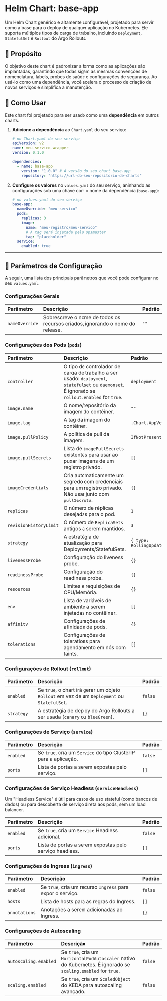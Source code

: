 # Helm Chart: base-app

Um Helm Chart genérico e altamente configurável, projetado para servir como a base para o deploy de qualquer aplicação no Kubernetes. Ele suporta múltiplos tipos de carga de trabalho, incluindo `Deployment`, `StatefulSet` e `Rollout` do Argo Rollouts.

## 🎯 Propósito

O objetivo deste chart é padronizar a forma como as aplicações são implantadas, garantindo que todas sigam as mesmas convenções de nomenclatura, labels, probes de saúde e configurações de segurança. Ao usá-lo como uma dependência, você acelera o processo de criação de novos serviços e simplifica a manutenção.

## 🚀 Como Usar

Este chart foi projetado para ser usado como uma **dependência** em outros charts.

1. **Adicione a dependência** ao `Chart.yaml` do seu serviço:

    ```yaml
    # no Chart.yaml do seu serviço
    apiVersion: v2
    name: meu-servico-wrapper
    version: 0.1.0

    dependencies:
      - name: base-app
        version: "1.0.0" # A versão do seu chart base-app
        repository: "https://url-do-seu-repositorio-de-charts"
    ```

2. **Configure os valores** no `values.yaml` do seu serviço, aninhando as configurações sob uma chave com o nome da dependência (`base-app`):

    ```yaml
    # no values.yaml do seu serviço
    base-app:
      nameOverride: "meu-servico"
      pods:
        replicas: 3
        image:
          name: "meu-registro/meu-servico"
          # A tag será injetada pelo opsmaster
          tag: "placeholder"
      service:
        enabled: true
    ```

---

## 🔧 Parâmetros de Configuração

A seguir, uma lista dos principais parâmetros que você pode configurar no seu `values.yaml`.

### Configurações Gerais

| Parâmetro      | Descrição                                                                    | Padrão |
| :------------- | :--------------------------------------------------------------------------- | :----- |
| `nameOverride` | Sobrescreve o nome de todos os recursos criados, ignorando o nome do release. | `""`   |

### Configurações dos Pods (`pods`)

| Parâmetro              | Descrição                                                                                             | Padrão                    |
| :--------------------- | :---------------------------------------------------------------------------------------------------- | :------------------------ |
| `controller`           | O tipo de controlador de carga de trabalho a ser usado: `deployment`, `statefulset` ou `daemonset`. É ignorado se `rollout.enabled` for `true`. | `deployment`              |
| `image.name`           | O nome/repositório da imagem do contêiner.                                                               | `""`                      |
| `image.tag`            | A tag da imagem do contêiner.                                                                            | `.Chart.AppVersion`       |
| `image.pullPolicy`     | A política de pull da imagem.                                                                            | `IfNotPresent`            |
| `image.pullSecrets`    | Lista de `imagePullSecrets` existentes para usar ao puxar imagens de um registro privado.                | `[]`                      |
| `imageCredentials`     | Cria automaticamente um segredo com credenciais para um registro privado. Não usar junto com `pullSecrets`. | `{}`                      |
| `replicas`             | O número de réplicas desejadas para o pod.                                                               | `1`                       |
| `revisionHistoryLimit` | O número de `ReplicaSets` antigos a serem mantidos.                                                      | `3`                       |
| `strategy`             | A estratégia de atualização para Deployments/StatefulSets.                                               | `{ type: RollingUpdate }` |
| `livenessProbe`        | Configuração do liveness probe.                                                                          | `{}`                      |
| `readinessProbe`       | Configuração do readiness probe.                                                                         | `{}`                      |
| `resources`            | Limites e requisições de CPU/Memória.                                                                    | `{}`                      |
| `env`                  | Lista de variáveis de ambiente a serem injetadas no contêiner.                                           | `[]`                      |
| `affinity`             | Configurações de afinidade de pods.                                                                      | `{}`                      |
| `tolerations`          | Configurações de tolerations para agendamento em nós com taints.                                         | `[]`                      |

### Configurações de Rollout (`rollout`)

| Parâmetro  | Descrição                                                                                             | Padrão |
| :--------- | :---------------------------------------------------------------------------------------------------- | :----- |
| `enabled`  | Se `true`, o chart irá gerar um objeto `Rollout` em vez de um `Deployment` ou `StatefulSet`.             | `false`  |
| `strategy` | A estratégia de deploy do Argo Rollouts a ser usada (`canary` ou `blueGreen`).                          | `{}`     |

### Configurações de Serviço (`service`)

| Parâmetro | Descrição                                                          | Padrão |
| :-------- | :----------------------------------------------------------------- | :----- |
| `enabled` | Se `true`, cria um `Service` do tipo ClusterIP para a aplicação.     | `false`  |
| `ports`   | Lista de portas a serem expostas pelo serviço.                     | `[]`     |

### Configurações de Serviço Headless (`serviceHeadless`)

Um "Headless Service" é útil para casos de uso stateful (como bancos de dados) ou para descoberta de serviço direta aos pods, sem um load balancer.

| Parâmetro | Descrição                                                  | Padrão |
| :-------- | :--------------------------------------------------------- | :----- |
| `enabled` | Se `true`, cria um `Service` Headless adicional.           | `false`  |
| `ports`   | Lista de portas a serem expostas pelo serviço headless.    | `[]`     |

### Configurações de Ingress (`ingress`)

| Parâmetro     | Descrição                                                 | Padrão |
| :------------ | :-------------------------------------------------------- | :----- |
| `enabled`     | Se `true`, cria um recurso `Ingress` para expor o serviço. | `false`  |
| `hosts`       | Lista de hosts para as regras do Ingress.                 | `[]`     |
| `annotations` | Anotações a serem adicionadas ao Ingress.                 | `{}`     |

### Configurações de Autoscaling

| Parâmetro             | Descrição                                                                                             | Padrão |
| :-------------------- | :---------------------------------------------------------------------------------------------------- | :----- |
| `autoscaling.enabled` | Se `true`, cria um `HorizontalPodAutoscaler` nativo do Kubernetes. É ignorado se `scaling.enabled` for `true`. | `false`  |
| `scaling.enabled`     | Se `true`, cria um `ScaledObject` do KEDA para autoscaling avançado.                                     | `false`  |
